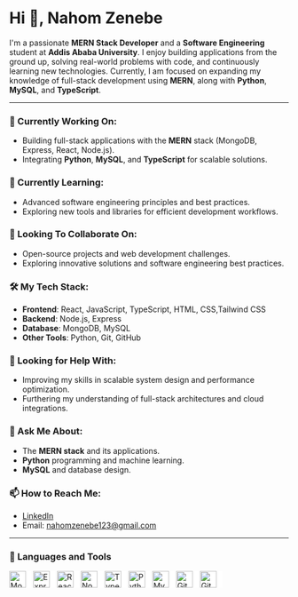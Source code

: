 



# Hi 👋, Nahom Zenebe



I'm a passionate **MERN Stack Developer** and a **Software Engineering** student at **Addis Ababa University**. I enjoy building applications from the ground up, solving real-world problems with code, and continuously learning new technologies. Currently, I am focused on expanding my knowledge of full-stack development using **MERN**, along with **Python**, **MySQL**, and **TypeScript**.

---

### 🚀 Currently Working On:
- Building full-stack applications with the **MERN** stack (MongoDB, Express, React, Node.js).
- Integrating **Python**, **MySQL**, and **TypeScript** for scalable solutions.

### 🌱 Currently Learning:
- Advanced software engineering principles and best practices.
- Exploring new tools and libraries for efficient development workflows.

### 🤝 Looking To Collaborate On:
- Open-source projects and web development challenges.
- Exploring innovative solutions and software engineering best practices.

### 🛠️ My Tech Stack:
- **Frontend**: React, JavaScript, TypeScript, HTML, CSS,Tailwind CSS
- **Backend**: Node.js, Express
- **Database**: MongoDB, MySQL
- **Other Tools**: Python, Git, GitHub

### 🤔 Looking for Help With:
- Improving my skills in scalable system design and performance optimization.
- Furthering my understanding of full-stack architectures and cloud integrations.

### 💬 Ask Me About:
- The **MERN stack** and its applications.
- **Python** programming and machine learning.
- **MySQL** and database design.

### 📫 How to Reach Me:
- [LinkedIn](#https://www.linkedin.com/in/nahom-zenebe-467a27338/)
- Email: [nahomzenebe123@gmail.com](mailto:nahomzenebe123@gmail.com)


---

### 🧰 Languages and Tools

<img align="left" alt="MongoDB" width="30px" style="padding-right:10px; background-color:white;" src="https://cdn.jsdelivr.net/gh/devicons/devicon/icons/mongodb/mongodb-original.svg"/>
<img align="left" alt="Express" width="30px" style="padding-right:10px; background-color:white;" src="https://cdn.jsdelivr.net/gh/devicons/devicon/icons/express/express-original.svg" />
<img align="left" alt="React" width="30px" style="padding-right:10px; background-color:white;" src="https://cdn.jsdelivr.net/gh/devicons/devicon/icons/react/react-original.svg" />
<img align="left" alt="NodeJS" width="30px" style="padding-right:10px; background-color:white;" src="https://cdn.jsdelivr.net/gh/devicons/devicon/icons/nodejs/nodejs-original.svg" />
<img align="left" alt="TypeScript" width="30px" style="padding-right:10px; background-color:white;" src="https://cdn.jsdelivr.net/gh/devicons/devicon/icons/typescript/typescript-plain.svg" />
<img align="left" alt="Python" width="30px" style="padding-right:10px; background-color:white;" src="https://cdn.jsdelivr.net/gh/devicons/devicon/icons/python/python-plain.svg" />
<img align="left" alt="MySQL" width="30px" style="padding-right:10px; background-color:white;" src="https://cdn.jsdelivr.net/gh/devicons/devicon/icons/mysql/mysql-original.svg" />
<img align="left" alt="GitHub" width="30px" style="padding-right:10px; background-color:white;" src="https://cdn.jsdelivr.net/gh/devicons/devicon/icons/github/github-original.svg" />
<img align="left" alt="Git" width="30px" style="padding-right:10px; background-color:white;" src="https://cdn.jsdelivr.net/gh/devicons/devicon/icons/git/git-original.svg" />


<br />
